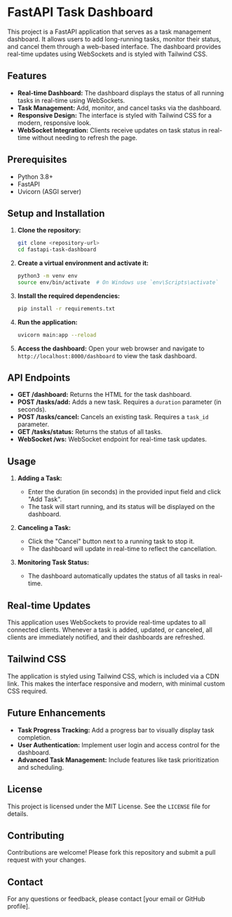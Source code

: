 
# FastAPI Task Dashboard

This project is a FastAPI application that serves as a task management dashboard. It allows users to add long-running tasks, monitor their status, and cancel them through a web-based interface. The dashboard provides real-time updates using WebSockets and is styled with Tailwind CSS.

## Features

- **Real-time Dashboard:** The dashboard displays the status of all running tasks in real-time using WebSockets.
- **Task Management:** Add, monitor, and cancel tasks via the dashboard.
- **Responsive Design:** The interface is styled with Tailwind CSS for a modern, responsive look.
- **WebSocket Integration:** Clients receive updates on task status in real-time without needing to refresh the page.

## Prerequisites

- Python 3.8+
- FastAPI
- Uvicorn (ASGI server)

## Setup and Installation

1. **Clone the repository:**
   ```bash
   git clone <repository-url>
   cd fastapi-task-dashboard
   ```

2. **Create a virtual environment and activate it:**
   ```bash
   python3 -m venv env
   source env/bin/activate  # On Windows use `env\Scripts\activate`
   ```

3. **Install the required dependencies:**
   ```bash
   pip install -r requirements.txt
   ```

4. **Run the application:**
   ```bash
   uvicorn main:app --reload
   ```

5. **Access the dashboard:**
   Open your web browser and navigate to `http://localhost:8000/dashboard` to view the task dashboard.

## API Endpoints

- **GET /dashboard:** Returns the HTML for the task dashboard.
- **POST /tasks/add:** Adds a new task. Requires a `duration` parameter (in seconds).
- **POST /tasks/cancel:** Cancels an existing task. Requires a `task_id` parameter.
- **GET /tasks/status:** Returns the status of all tasks.
- **WebSocket /ws:** WebSocket endpoint for real-time task updates.

## Usage

1. **Adding a Task:**
   - Enter the duration (in seconds) in the provided input field and click "Add Task".
   - The task will start running, and its status will be displayed on the dashboard.

2. **Canceling a Task:**
   - Click the "Cancel" button next to a running task to stop it.
   - The dashboard will update in real-time to reflect the cancellation.

3. **Monitoring Task Status:**
   - The dashboard automatically updates the status of all tasks in real-time.

## Real-time Updates

This application uses WebSockets to provide real-time updates to all connected clients. Whenever a task is added, updated, or canceled, all clients are immediately notified, and their dashboards are refreshed.

## Tailwind CSS

The application is styled using Tailwind CSS, which is included via a CDN link. This makes the interface responsive and modern, with minimal custom CSS required.

## Future Enhancements

- **Task Progress Tracking:** Add a progress bar to visually display task completion.
- **User Authentication:** Implement user login and access control for the dashboard.
- **Advanced Task Management:** Include features like task prioritization and scheduling.

## License

This project is licensed under the MIT License. See the `LICENSE` file for details.

## Contributing

Contributions are welcome! Please fork this repository and submit a pull request with your changes.

## Contact

For any questions or feedback, please contact [your email or GitHub profile].
